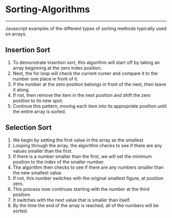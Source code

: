 # Sorting-Algorithms
_______
Javascript examples of the different types of sorting methods typically used on arrays.

## Insertion Sort
1. To demonstrate insertion sort, this algorithm will start off by taking an array beginning at the zero index position.
2. Next, the for loop will check the current numer and compare it to the number one place in front of it.
3. If the number at the zero position belongs in front of the next, then leave it along.
4. If not, then remove the item in the next position and shift the zero position to its new spot.
5. Continue this pattern, moving each item into its appropriate position until the entire array is sorted.

## Selection Sort
1. We begin by setting the first value in the array as the smallest.
2. Looping through the array, the algorithm checks to see if there are any values smaller than the first.
3. If there is a number smaller than the first, we will set the minimum position to the index of the smaller number.
4. The algorithm then checks to see if there are any numbers smaller than the new smallest value.
5. If not, this number switches with the original smallest figure, at position zero.
6. This process now continues starting with the number at the third position.
7. It switches with the next value that is smaller than itself.
8. By the time the end of the array is reached, all of the numbers will be sorted.
